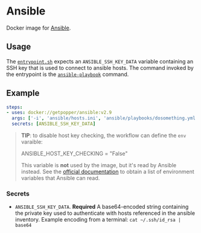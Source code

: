 # Ansible

Docker image for [Ansible](https://ansible.com).

## Usage

The [`entrypoint.sh`](./entrypoint.sh) expects an 
`ANSIBLE_SSH_KEY_DATA` variable containing an SSH key that is used to 
connect to ansible hosts. The command invoked by the entrypoint is the 
[`ansible-playbook`][playbook] command.

## Example

```yaml
steps:
- uses: docker://getpopper/ansible:v2.9
  args: ['-i', 'ansible/hosts.ini', 'ansible/playbooks/dosomething.yml']
  secrets: [ANSIBLE_SSH_KEY_DATA]
```

> **TIP**: to disable host key checking, the workflow can define the 
> `env` varaible:
>
>   ANSIBLE_HOST_KEY_CHECKING = "False"
>
> This variable is **not** used by the image, but it's read by Ansible 
> instead. See the [official documentation][docs] to obtain a list of 
> environment variables that Ansible can read.

### Secrets

  * `ANSIBLE_SSH_KEY_DATA`. **Required** A base64-encoded string 
    containing the private key used to authenticate with hosts 
    referenced in the ansible inventory. Example encoding from a 
    terminal: `cat ~/.ssh/id_rsa | base64`

[playbook]: https://docs.ansible.com/ansible/2.4/ansible-playbook.html
[docs]: https://docs.ansible.com/ansible/latest/reference_appendices/config.html#environment-variables
[galaxy]: https://github.com/ansible/ansible/blob/3b29b50/docs/docsite/rst/reference_appendices/galaxy.rst#installing-multiple-roles-from-a-file
